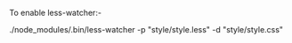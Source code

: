 To enable less-watcher:-

./node_modules/.bin/less-watcher -p "style/style.less" -d "style/style.css"
